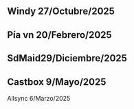 Windy 27/Octubre/2025
---
Pía vn 20/Febrero/2025
---
SdMaid29/Diciembre/2025
---

Castbox 9/Mayo/2025
---
Allsync 6/Marzo/2025






